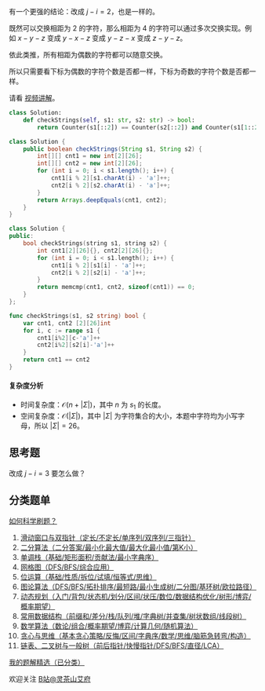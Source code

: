 有一个更强的结论：改成 $j-i=2$，也是一样的。

既然可以交换相距为 $2$ 的字符，那么相距为 $4$ 的字符可以通过多次交换实现。例如 $x-y-z$ 变成 $y-x-z$ 变成 $y-z-x$ 变成 $z-y-z$。

依此类推，所有相距为偶数的字符都可以随意交换。

所以只需要看下标为偶数的字符个数是否都一样，下标为奇数的字符个数是否都一样。

请看 [视频讲解](https://www.bilibili.com/video/BV1um4y1M7Rv/)。

```py [sol-Python3]
class Solution:
    def checkStrings(self, s1: str, s2: str) -> bool:
        return Counter(s1[::2]) == Counter(s2[::2]) and Counter(s1[1::2]) == Counter(s2[1::2])
```

```java [sol-Java]
class Solution {
    public boolean checkStrings(String s1, String s2) {
        int[][] cnt1 = new int[2][26];
        int[][] cnt2 = new int[2][26];
        for (int i = 0; i < s1.length(); i++) {
            cnt1[i % 2][s1.charAt(i) - 'a']++;
            cnt2[i % 2][s2.charAt(i) - 'a']++;
        }
        return Arrays.deepEquals(cnt1, cnt2);
    }
}
```

```cpp [sol-C++]
class Solution {
public:
    bool checkStrings(string s1, string s2) {
        int cnt1[2][26]{}, cnt2[2][26]{};
        for (int i = 0; i < s1.length(); i++) {
            cnt1[i % 2][s1[i] - 'a']++;
            cnt2[i % 2][s2[i] - 'a']++;
        }
        return memcmp(cnt1, cnt2, sizeof(cnt1)) == 0;
    }
};
```

```go [sol-Go]
func checkStrings(s1, s2 string) bool {
	var cnt1, cnt2 [2][26]int
	for i, c := range s1 {
		cnt1[i%2][c-'a']++
		cnt2[i%2][s2[i]-'a']++
	}
	return cnt1 == cnt2
}
```

#### 复杂度分析

- 时间复杂度：$\mathcal{O}(n+|\Sigma|)$，其中 $n$ 为 $s_1$ 的长度。
- 空间复杂度：$\mathcal{O}(|\Sigma|)$，其中 $|\Sigma|$ 为字符集合的大小，本题中字符均为小写字母，所以 $|\Sigma|=26$。

## 思考题

改成 $j-i=3$ 要怎么做？

## 分类题单

[如何科学刷题？](https://leetcode.cn/circle/discuss/RvFUtj/)

1. [滑动窗口与双指针（定长/不定长/单序列/双序列/三指针）](https://leetcode.cn/circle/discuss/0viNMK/)
2. [二分算法（二分答案/最小化最大值/最大化最小值/第K小）](https://leetcode.cn/circle/discuss/SqopEo/)
3. [单调栈（基础/矩形面积/贡献法/最小字典序）](https://leetcode.cn/circle/discuss/9oZFK9/)
4. [网格图（DFS/BFS/综合应用）](https://leetcode.cn/circle/discuss/YiXPXW/)
5. [位运算（基础/性质/拆位/试填/恒等式/思维）](https://leetcode.cn/circle/discuss/dHn9Vk/)
6. [图论算法（DFS/BFS/拓扑排序/最短路/最小生成树/二分图/基环树/欧拉路径）](https://leetcode.cn/circle/discuss/01LUak/)
7. [动态规划（入门/背包/状态机/划分/区间/状压/数位/数据结构优化/树形/博弈/概率期望）](https://leetcode.cn/circle/discuss/tXLS3i/)
8. [常用数据结构（前缀和/差分/栈/队列/堆/字典树/并查集/树状数组/线段树）](https://leetcode.cn/circle/discuss/mOr1u6/)
9. [数学算法（数论/组合/概率期望/博弈/计算几何/随机算法）](https://leetcode.cn/circle/discuss/IYT3ss/)
10. [贪心与思维（基本贪心策略/反悔/区间/字典序/数学/思维/脑筋急转弯/构造）](https://leetcode.cn/circle/discuss/g6KTKL/)
11. [链表、二叉树与一般树（前后指针/快慢指针/DFS/BFS/直径/LCA）](https://leetcode.cn/circle/discuss/K0n2gO/)

[我的题解精选（已分类）](https://github.com/EndlessCheng/codeforces-go/blob/master/leetcode/SOLUTIONS.md)

欢迎关注 [B站@灵茶山艾府](https://space.bilibili.com/206214)
